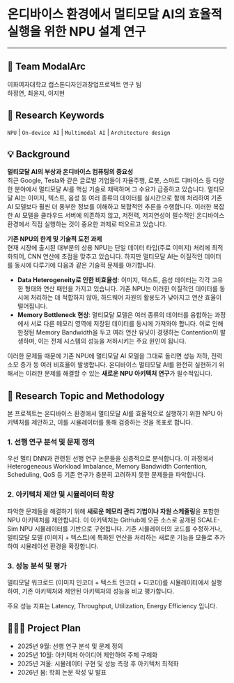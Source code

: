 # 온디바이스 환경에서 멀티모달 AI의 효율적 실행을 위한 NPU 설계 연구
---
## 🦾 Team ModalArc
이화여자대학교 캡스톤디자인과창업프로젝트 연구 팀<br>
하정연, 최윤지, 이지현

## 🔑 Research Keywords
`NPU` | `On-device AI` | `Multimodal AI` | `Architecture design`

## 💡 Background

**멀티모달 AI의 부상과 온디바이스 컴퓨팅의 중요성**<br>
최근 Google, Tesla와 같은 글로벌 기업들이 자율주행, 로봇, 스마트 디바이스 등 다양한 분야에서 멀티모달 AI를 핵심 기술로 채택하며 그 수요가 급증하고 있습니다. 멀티모달 AI는 이미지, 텍스트, 음성 등 여러 종류의 데이터를 실시간으로 함께 처리하여 기존 AI 모델보다 훨씬 더 풍부한 정보를 이해하고 복합적인 추론을 수행합니다. 이러한 복잡한 AI 모델을 클라우드 서버에 의존하지 않고, 저전력, 저지연성이 필수적인 온디바이스 환경에서 직접 실행하는 것이 중요한 과제로 떠오르고 있습니다.

**기존 NPU의 한계 및 기술적 도전 과제**<br>
현재 시장에 출시된 대부분의 상용 NPU는 단일 데이터 타입(주로 이미지) 처리에 최적화되어, CNN 연산에 초점을 맞추고 있습니다. 하지만 멀티모달 AI는 이질적인 데이터를 동시에 다루기에 다음과 같은 기술적 문제를 야기합니다.

* **Data Heterogeneity로 인한 비효율성**: 이미지, 텍스트, 음성 데이터는 각각 고유한 형태와 연산 패턴을 가지고 있습니다. 기존 NPU는 이러한 이질적인 데이터를 동시에 처리하는 데 적합하지 않아, 하드웨어 자원의 활용도가 낮아지고 연산 효율이 떨어집니다.
* **Memory Bottleneck 현상**: 멀티모달 모델은 여러 종류의 데이터를 융합하는 과정에서 서로 다른 메모리 영역에 저장된 데이터를 동시에 가져와야 합니다. 이로 인해 한정된 Memory Bandwidth을 두고 여러 연산 유닛이 경쟁하는 Contention이 발생하며, 이는 전체 시스템의 성능을 저하시키는 주요 원인이 됩니다.

이러한 문제들 때문에 기존 NPU에 멀티모달 AI 모델을 그대로 돌리면 성능 저하, 전력 소모 증가 등 여러 비효율이 발생합니다. 온디바이스 멀티모달 AI를 완전히 실현하기 위해서는 이러한 문제를 해결할 수 있는 **새로운 NPU 아키텍처 연구**가 필수적입니다. 

## 🎯 Research Topic and Methodology
본 프로젝트는 온디바이스 환경에서 멀티모달 AI를 효율적으로 실행하기 위한 NPU 아키텍처를 제안하고, 이를 시뮬레이터를 통해 검증하는 것을 목표로 합니다.

### 1. 선행 연구 분석 및 문제 정의
우선 멀티 DNN과 관련된 선행 연구 논문들을 심층적으로 분석합니다. 이 과정에서Heterogeneous Workload Imbalance, Memory Bandwidth Contention, Scheduling, QoS 등 기존 연구가 충분히 고려하지 못한 문제들을 파악합니다.

### 2. 아키텍처 제안 및 시뮬레이터 확장
파악한 문제들을 해결하기 위해 **새로운 메모리 관리 기법이나 자원 스케줄링**을 포함한 NPU 아키텍처를 제안합니다. 이 아키텍처는 GitHub에 오픈 소스로 공개된 SCALE-Sim NPU 시뮬레이터를 기반으로 구현됩니다. 기존 시뮬레이터의 코드를 수정하거나, 멀티모달 모델 (이미지 + 텍스트)에 특화된 연산을 처리하는 새로운 기능을 모듈로 추가하여 시뮬레이션 환경을 확장합니다.

### 3. 성능 분석 및 평가
멀티모달 워크로드 (이미지 인코더 + 텍스트 인코더 + 디코더)를 시뮬레이터에서 실행하여, 기존 아키텍처와 제안된 아키텍처의 성능을 비교 평가합니다. 

주요 성능 지표는 Latency, Throughput, Utilization, Energy Efficiency 입니다. 

## 🙋🏻‍♀️ Project Plan
* 2025년 9월: 선행 연구 분석 및 문제 정의
* 2025년 10월: 아키텍처 아이디어 제안하여 주체 구체화
* 2025년 겨울: 시뮬레이터 구현 및 성능 측정 후 아키텍처 최적화
* 2026년 봄: 학회 논문 작성 및 발표
